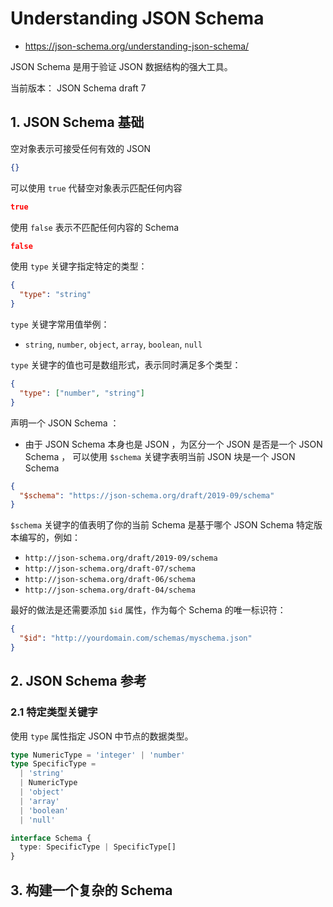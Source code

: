 # Understanding JSON Schema

- <https://json-schema.org/understanding-json-schema/>

JSON Schema 是用于验证 JSON 数据结构的强大工具。

当前版本： JSON Schema draft 7

## 1. JSON Schema 基础

空对象表示可接受任何有效的 JSON

```json
{}
```

可以使用 `true` 代替空对象表示匹配任何内容

```json
true
```

使用 `false` 表示不匹配任何内容的 Schema

```json
false
```

使用 `type` 关键字指定特定的类型：

```json
{
  "type": "string"
}
```

`type` 关键字常用值举例：

- `string`, `number`, `object`, `array`, `boolean`, `null`

`type` 关键字的值也可是数组形式，表示同时满足多个类型：

```json
{
  "type": ["number", "string"]
}
```

声明一个 JSON Schema ：

- 由于 JSON Schema 本身也是 JSON ，为区分一个 JSON 是否是一个 JSON Schema ，
  可以使用 `$schema` 关键字表明当前 JSON 块是一个 JSON Schema

```json
{
  "$schema": "https://json-schema.org/draft/2019-09/schema"
}
```

`$schema` 关键字的值表明了你的当前 Schema 是基于哪个 JSON Schema 特定版本编写的，例如：

- `http://json-schema.org/draft/2019-09/schema`
- `http://json-schema.org/draft-07/schema`
- `http://json-schema.org/draft-06/schema`
- `http://json-schema.org/draft-04/schema`

最好的做法是还需要添加 `$id` 属性，作为每个 Schema 的唯一标识符：

```json
{
  "$id": "http://yourdomain.com/schemas/myschema.json"
}
```

## 2. JSON Schema 参考

### 2.1 特定类型关键字

使用 `type` 属性指定 JSON 中节点的数据类型。

```ts
type NumericType = 'integer' | 'number'
type SpecificType =
  | 'string'
  | NumericType
  | 'object'
  | 'array'
  | 'boolean'
  | 'null'

interface Schema {
  type: SpecificType | SpecificType[]
}
```

## 3. 构建一个复杂的 Schema
